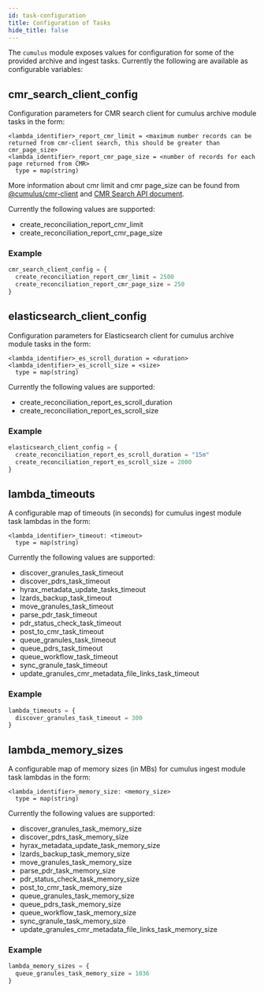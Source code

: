 ```yaml
---
id: task-configuration
title: Configuration of Tasks
hide_title: false
---
```


The `cumulus` module exposes values for configuration for some of the provided archive and ingest tasks.   Currently the following are available as configurable variables:

## cmr_search_client_config

Configuration parameters for CMR search client for cumulus archive module tasks in the form:

```hcl
<lambda_identifier>_report_cmr_limit = <maximum number records can be returned from cmr-client search, this should be greater than cmr_page_size>
<lambda_identifier>_report_cmr_page_size = <number of records for each page returned from CMR>
  type = map(string)
```

More information about cmr limit and cmr page_size can be found from [@cumulus/cmr-client](https://github.com/nasa/cumulus/blob/master/packages/cmr-client/src/searchConcept.ts) and [CMR Search API document](https://cmr.earthdata.nasa.gov/search/site/docs/search/api.html#query-parameters).

Currently the following values are supported:

- create_reconciliation_report_cmr_limit
- create_reconciliation_report_cmr_page_size

### Example

```tf
cmr_search_client_config = {
  create_reconciliation_report_cmr_limit = 2500
  create_reconciliation_report_cmr_page_size = 250
}
```

## elasticsearch_client_config

Configuration parameters for Elasticsearch client for cumulus archive module tasks in the form:

```hcl
<lambda_identifier>_es_scroll_duration = <duration>
<lambda_identifier>_es_scroll_size = <size>
  type = map(string)
```

Currently the following values are supported:

- create_reconciliation_report_es_scroll_duration
- create_reconciliation_report_es_scroll_size

### Example

```tf
elasticsearch_client_config = {
  create_reconciliation_report_es_scroll_duration = "15m"
  create_reconciliation_report_es_scroll_size = 2000
}
```

## lambda_timeouts

A configurable map of timeouts (in seconds) for cumulus ingest module task lambdas in the form:

```hcl
<lambda_identifier>_timeout: <timeout>
  type = map(string)
```

Currently the following values are supported:

- discover_granules_task_timeout
- discover_pdrs_task_timeout
- hyrax_metadata_update_tasks_timeout
- lzards_backup_task_timeout
- move_granules_task_timeout
- parse_pdr_task_timeout
- pdr_status_check_task_timeout
- post_to_cmr_task_timeout
- queue_granules_task_timeout
- queue_pdrs_task_timeout
- queue_workflow_task_timeout
- sync_granule_task_timeout
- update_granules_cmr_metadata_file_links_task_timeout

### Example

```tf
lambda_timeouts = {
  discover_granules_task_timeout = 300
}
```

## lambda_memory_sizes

A configurable map of memory sizes (in MBs) for cumulus ingest module task lambdas in the form:

```hcl
<lambda_identifier>_memory_size: <memory_size>
  type = map(string)
```

Currently the following values are supported:

- discover_granules_task_memory_size
- discover_pdrs_task_memory_size
- hyrax_metadata_update_task_memory_size
- lzards_backup_task_memory_size
- move_granules_task_memory_size
- parse_pdr_task_memory_size
- pdr_status_check_task_memory_size
- post_to_cmr_task_memory_size
- queue_granules_task_memory_size
- queue_pdrs_task_memory_size
- queue_workflow_task_memory_size
- sync_granule_task_memory_size
- update_granules_cmr_metadata_file_links_task_memory_size

### Example

```tf
lambda_memory_sizes = {
  queue_granules_task_memory_size = 1036
}
```

